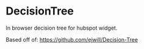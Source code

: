 # DecisionTree
In browser decision tree for hubspot widget.

Based off of: https://github.com/ejwill/Decision-Tree
